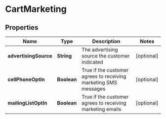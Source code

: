 

# CartMarketing


## Properties

| Name | Type | Description | Notes |
|------------ | ------------- | ------------- | -------------|
|**advertisingSource** | **String** | The advertising source the customer indicated |  [optional] |
|**cellPhoneOptIn** | **Boolean** | True if the customer agrees to receiving marketing SMS messages |  [optional] |
|**mailingListOptIn** | **Boolean** | True if the customer agrees to receiving marketing emails |  [optional] |




